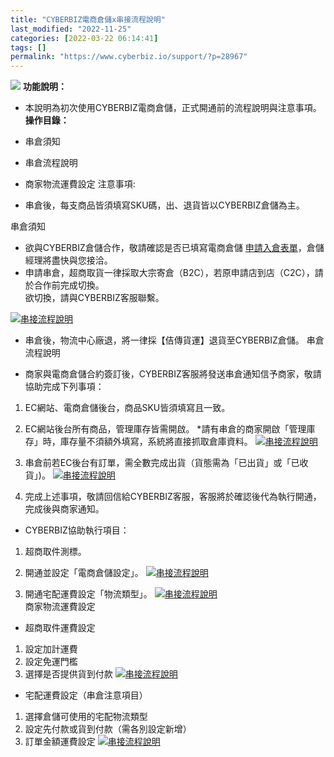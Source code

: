 ```yaml
---
title: "CYBERBIZ電商倉儲x串接流程說明"
last_modified: "2022-11-25"
categories: [2022-03-22 06:14:41]
tags: []
permalink: "https://www.cyberbiz.io/support/?p=28967"
---
```


![](https://www.cyberbiz.io/support/wp-content/uploads/高手、企業版.png) **功能說明：**  

* 本說明為初次使用CYBERBIZ電商倉儲，正式開通前的流程說明與注意事項。
**操作目錄：**

* 串倉須知
* 串倉流程說明
* 商家物流運費設定
注意事項:  

* 串倉後，每支商品皆須填寫SKU碼，出、退貨皆以CYBERBIZ倉儲為主。

串倉須知

* 欲與CYBERBIZ倉儲合作，敬請確認是否已填寫電商倉儲 [申請入倉表單](https://www.cyberbiz.io/wms/#list)，倉儲經理將盡快與您接洽。
* 申請串倉，超商取貨一律採取大宗寄倉（B2C），若原申請店到店（C2C），請於合作前完成切換。  
欲切換，請與CYBERBIZ客服聯繫。

[![串接流程說明](https://www.cyberbiz.io/support/wp-content/uploads/串接流程說明7.png)](https://www.cyberbiz.io/support/wp-content/uploads/串接流程說明7.png)  

* 串倉後，物流中心廠退，將一律採【佶傳貨運】退貨至CYBERBIZ倉儲。
串倉流程說明

* 商家與電商倉儲合約簽訂後，CYBERBIZ客服將發送串倉通知信予商家，敬請協助完成下列事項：


1. EC網站、電商倉儲後台，商品SKU皆須填寫且一致。
2. EC網站後台所有商品，管理庫存皆需開啟。
*請有串倉的商家開啟「管理庫存」時，庫存量不須額外填寫，系統將直接抓取倉庫資料。 [![串接流程說明](https://www.cyberbiz.io/support/wp-content/uploads/串接流程說明1.png)](https://www.cyberbiz.io/support/wp-content/uploads/串接流程說明1.png)  

3. 串倉前若EC後台有訂單，需全數完成出貨（貨態需為「已出貨」或「已收貨」)。 
[![串接流程說明](https://www.cyberbiz.io/support/wp-content/uploads/串接流程說明2.png)](https://www.cyberbiz.io/support/wp-content/uploads/串接流程說明2.png)  

4. 完成上述事項，敬請回信給CYBERBIZ客服，客服將於確認後代為執行開通，完成後與商家通知。


* CYBERBIZ協助執行項目：
1. 超商取件測標。
2. 開通並設定「電商倉儲設定」。
[![串接流程說明](https://www.cyberbiz.io/support/wp-content/uploads/串接流程說明3.png)](https://www.cyberbiz.io/support/wp-content/uploads/串接流程說明3.png)  

3. 開通宅配運費設定「物流類型」。
[![串接流程說明](https://www.cyberbiz.io/support/wp-content/uploads/串接流程說明4.png)](https://www.cyberbiz.io/support/wp-content/uploads/串接流程說明4.png)  
商家物流運費設定

* 超商取件運費設定


1. 設定加計運費
2. 設定免運門檻
3. 選擇是否提供貨到付款 
[![串接流程說明](https://www.cyberbiz.io/support/wp-content/uploads/串接流程說明5.png)](https://www.cyberbiz.io/support/wp-content/uploads/串接流程說明5.png)  

* 宅配運費設定（串倉注意項目）


1. 選擇倉儲可使用的宅配物流類型
2. 設定先付款或貨到付款（需各別設定新增）
3. 訂單金額運費設定
[![串接流程說明](https://www.cyberbiz.io/support/wp-content/uploads/串接流程說明6.png)](https://www.cyberbiz.io/support/wp-content/uploads/串接流程說明6.png)  

